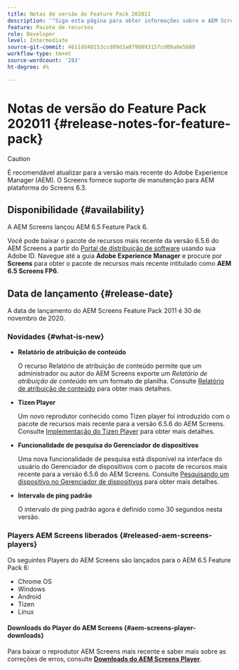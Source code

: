 ```yaml
---
title: Notas de versão do Feature Pack 202011
description: '"Siga esta página para obter informações sobre o AEM Screens Feature Pack 2011 lançado em 30 de novembro de 2020."'
feature: Pacote de recursos
role: Developer
level: Intermediate
source-git-commit: 4611dd40153ccd09d3a0796093157cd09a8e5b80
workflow-type: tm+mt
source-wordcount: '283'
ht-degree: 4%

---
```



# Notas de versão do Feature Pack 202011 {#release-notes-for-feature-pack}

>[!CAUTION]
>É recomendável atualizar para a versão mais recente do Adobe Experience Manager (AEM). O Screens fornece suporte de manutenção para AEM plataforma do Screens 6.3.

## Disponibilidade {#availability}

A AEM Screens lançou AEM 6.5 Feature Pack 6.

Você pode baixar o pacote de recursos mais recente da versão 6.5.6 do AEM Screens a partir do [Portal de distribuição de software](https://experience.adobe.com/#/downloads/content/software-distribution/en/aem.html) usando sua Adobe ID. Navegue até a guia **Adobe Experience Manager** e procure por **Screens** para obter o pacote de recursos mais recente intitulado como **AEM 6.5 Screens FP6**.

## Data de lançamento {#release-date}

A data de lançamento do AEM Screens Feature Pack 2011 é 30 de novembro de 2020.

### Novidades {#what-is-new}

* **Relatório de atribuição de conteúdo**

   O recurso Relatório de atribuição de conteúdo permite que um administrador ou autor do AEM Screens exporte um *Relatório de atribuição de conteúdo* em um formato de planilha.
Consulte [Relatório de atribuição de conteúdo](/help/user-guide/content-assignment-report.md) para obter mais detalhes.


* **Tizen Player**

   Um novo reprodutor conhecido como Tizen player foi introduzido com o pacote de recursos mais recente para a versão 6.5.6 do AEM Screens.
Consulte [Implementação do Tizen Player](/help/user-guide/tizen-player.md) para obter mais detalhes.

* **Funcionalidade de pesquisa do Gerenciador de dispositivos**

   Uma nova funcionalidade de pesquisa está disponível na interface do usuário do Gerenciador de dispositivos com o pacote de recursos mais recente para a versão 6.5.6 do AEM Screens.
Consulte [Pesquisando um dispositivo no Gerenciador de dispositivos](/help/user-guide/device-registration.md#search-device) para obter mais detalhes.

* **Intervalo de ping padrão**

   O intervalo de ping padrão agora é definido como 30 segundos nesta versão.

### Players AEM Screens liberados {#released-aem-screens-players}

Os seguintes Players do AEM Screens são lançados para o AEM 6.5 Feature Pack 6:

* Chrome OS
* Windows
* Android
* Tizen
* Linux

#### Downloads do Player do AEM Screens {#aem-screens-player-downloads}

Para baixar o reprodutor AEM Screens mais recente e saber mais sobre as correções de erros, consulte **[Downloads do AEM Screens Player](https://download.macromedia.com/screens/index.html)**.
